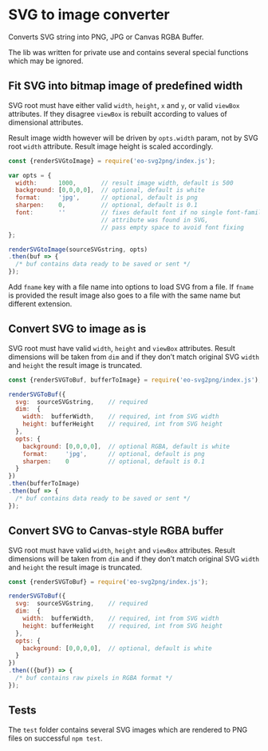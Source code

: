 # SVG to image converter

Converts SVG string into PNG, JPG or Canvas RGBA Buffer.

The lib was written for private use and contains several 
special functions which may be ignored.

## Fit SVG into bitmap image of predefined width

SVG root must have either valid `width`, `height`, `x` and `y`,
or valid `viewBox` attributes. If they disagree `viewBox` is 
rebuilt according to values of dimensional attributes.

Result image width however will be driven by `opts.width` param, 
not by SVG root `width` attribute. Result image height is 
scaled accordingly.

```javascript
const {renderSVGtoImage} = require('eo-svg2png/index.js');

var opts = {
  width:      1000,       // result image width, default is 500
  background: [0,0,0,0],  // optional, default is white
  format:     'jpg',      // optional, default is png
  sharpen:    0,          // optional, default is 0.1
  font:       ''          // fixes default font if no single font-family 
                          // attribute was found in SVG,
                          // pass empty space to avoid font fixing
};

renderSVGtoImage(sourceSVGstring, opts)
.then(buf => {
  /* buf contains data ready to be saved or sent */
});
```

Add `fname` key with a file name into options to load 
SVG from a file. If `fname` is provided the result image 
also goes to a file with the same name but different extension.


## Convert SVG to image as is

SVG root must have valid `width`, `height` and `viewBox` attributes. 
Result dimensions will be taken from `dim` and if they don’t match 
original SVG `width` and `height` the result image is truncated.

```javascript
const {renderSVGToBuf, bufferToImage} = require('eo-svg2png/index.js');

renderSVGToBuf({
  svg:  sourceSVGstring,    // required
  dim:  {
    width:  bufferWidth,    // required, int from SVG width
    height: bufferHeight    // required, int from SVG height
  },
  opts: {
    background: [0,0,0,0],  // optional RGBA, default is white
    format:     'jpg',      // optional, default is png
    sharpen:    0           // optional, default is 0.1
  }
})
.then(bufferToImage)
.then(buf => {
  /* buf contains data ready to be saved or sent */
});
```

## Convert SVG to Canvas-style RGBA buffer

SVG root must have valid `width`, `height` and `viewBox` attributes. 
Result dimensions will be taken from `dim` and if they don’t match 
original SVG `width` and `height` the result image is truncated.

```javascript
const {renderSVGToBuf} = require('eo-svg2png/index.js');

renderSVGToBuf({
  svg:  sourceSVGstring,    // required
  dim:  {
    width:  bufferWidth,    // required, int from SVG width
    height: bufferHeight    // required, int from SVG height
  },
  opts: {
    background: [0,0,0,0],  // optional, default is white
  }
})
.then(({buf}) => {
  /* buf contains raw pixels in RGBA format */
});
```

## Tests

The `test` folder contains several SVG images which are rendered 
to PNG files on successful `npm test`. 